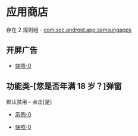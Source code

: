 # 应用商店

存在 2 规则组 - [com.sec.android.app.samsungapps](/src/apps/com.sec.android.app.samsungapps.ts)

## 开屏广告

- [快照-0](https://i.gkd.li/i/14810528)

## 功能类-[您是否年满 18 岁？]弹窗

默认禁用 - 点击[是]

- [示例-0](https://m.gkd.li/57941037/cee78493-fbe1-46a0-8dcf-a8b1f1f61f19)

- [快照-0](https://i.gkd.li/i/14473690)
